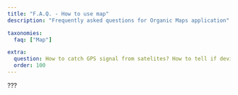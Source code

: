 ```yaml
---
title: "F.A.Q. - How to use map"
description: "Frequently asked questions for Organic Maps application"

taxonomies:
  faq: ["Map"]

extra:
  question: How to catch GPS signal from satelites? How to tell if device got precise or rough position?
  order: 100
---
```


???
